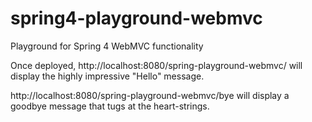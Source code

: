 spring4-playground-webmvc
=========================

Playground for Spring 4 WebMVC functionality

Once deployed, http://localhost:8080/spring-playground-webmvc/ will display the highly impressive "Hello" message.

http://localhost:8080/spring-playground-webmvc/bye will display a goodbye message that tugs at the heart-strings.
